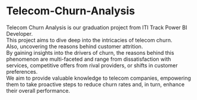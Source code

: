 # Telecom-Churn-Analysis
Telecom Churn Analysis is our graduation project from ITI Track Power BI Developer.  
This project aims to dive deep into the intricacies of telecom churn.  
Also, uncovering the reasons behind customer attrition.   
By gaining insights into the drivers of churn, the reasons behind this phenomenon are multi-faceted and range from dissatisfaction with services, competitive offers from rival providers, or shifts in customer preferences.  
We aim to provide valuable knowledge to telecom companies, empowering them to take proactive steps to reduce churn rates and, in turn, enhance their overall performance.
